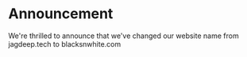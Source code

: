 # Announcement
We're thrilled to announce that we've changed our website name from jagdeep.tech to blacksnwhite.com
